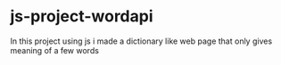 # js-project-wordapi
In this project using js i made a dictionary like web page that only gives meaning of a few words
